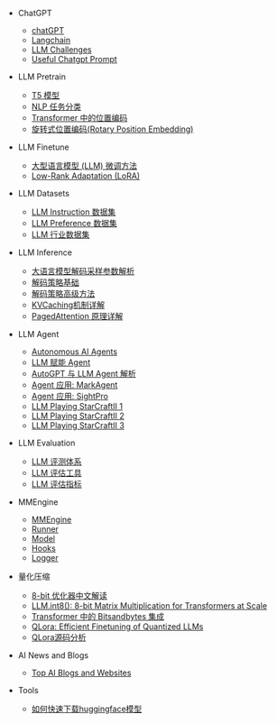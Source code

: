 - ChatGPT

  - [chatGPT](aigc/chatgpt/chatGPT.md)
  - [Langchain](aigc/chatgpt/langchain.md)
  - [LLM Challenges](aigc/chatgpt/llm_challenges.md)
  - [Useful Chatgpt Prompt](aigc/chatgpt/useful_prompt.md)

- LLM Pretrain

  - [T5 模型](aigc/llm_pretrain/T5model.md)
  - [NLP 任务分类](aigc/llm_pretrain/nlptasks.md)
  - [Transformer 中的位置编码](aigc/llm_pretrain/pe.md)
  - [旋转式位置编码(Rotary Position Embedding)](aigc/llm_pretrain/rope.md)


- LLM Finetune

  - [大型语言模型 (LLM) 微调方法](aigc/llm_finetune/finetune_llm.md)
  - [Low-Rank Adaptation (LoRA)](aigc/llm_finetune/lora_llm.md)

- LLM Datasets

  - [LLM Instruction 数据集](aigc/llm_dataset/instruction_dataset.md)
  - [LLM Preference 数据集](aigc/llm_dataset/preference_dataset.md)
  - [LLM 行业数据集](aigc/llm_dataset/prompt_dataset.md)


- LLM Inference

  - [大语言模型解码采样参数解析](aigc/llm_inference/GenerateConfig.md)
  - [解码策略基础](aigc/llm_inference/解码策略基础.md)
  - [解码策略高级方法](aigc/llm_inference/解码策略高级方法.md)
  - [KVCaching机制详解](aigc/llm_inference/KVCaching机制详解.md)
  - [PagedAttention 原理详解](aigc/llm_inference/PageAttention.md)


- LLM Agent

  - [Autonomous AI Agents](aigc/llm_agent/llm_agent0.md)
  - [LLM 赋能 Agent](aigc/llm_agent/llm_agent1.md)
  - [AutoGPT 与 LLM Agent 解析](aigc/llm_agent/llm_agent2.md)
  - [Agent 应用: MarkAgent](aigc/llm_agent/market_agent.md)
  - [Agent 应用: SightPro](aigc/llm_agent/sightpro.md)
  - [LLM Playing StarCraftII 1](aigc/llm_agent/llm_starcraft_1.md)
  - [LLM Playing StarCraftII 2](aigc/llm_agent/llm_starcraft_2.md)
  - [LLM Playing StarCraftII 3](aigc/llm_agent/llm_starcraft_3.md)

- LLM Evaluation

  - [LLM 评测体系](aigc/llm_eval/LLM评测体系.md)
  - [LLM 评估工具](aigc/llm_eval/LLM评估工具.md)
  - [LLM 评估指标](aigc/llm_eval/LLM评估指标.md)


- MMEngine

  - [MMEngine](aigc/train_engine/engine.md)
  - [Runner](aigc/train_engine/runner.md)
  - [Model](aigc/train_engine/model.md)
  - [Hooks](aigc/train_engine/hooks.md)
  - [Logger](aigc/train_engine/logger.md)


- 量化压缩

  - [8-bit 优化器中文解读](aigc/quantization/int8_opt.md)
  - [LLM.int8(): 8-bit Matrix Multiplication for Transformers at Scale](aigc/quantization/llm_int8.md)
  - [Transformer 中的 Bitsandbytes 集成](aigc/quantization/hf-bitsandbytes-integration.md)
  - [QLora: Efficient Finetuning of Quantized LLMs](aigc/quantization/qlora.md)
  - [QLora源码分析](aigc/quantization/qlora_usage.md)


- AI News and Blogs

  - [Top AI Blogs and Websites](aigc/ai-news.md)

- Tools
  - [如何快速下载huggingface模型](aigc/hf_download.md)
